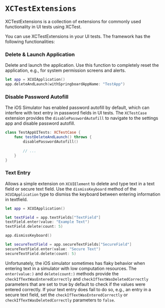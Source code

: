 # ``XCTestExtensions``

<!--
                  
This source file is part of the Stanford XCTestExtensions open-source project

SPDX-FileCopyrightText: 2022 Stanford University and the project authors (see CONTRIBUTORS.md)

SPDX-License-Identifier: MIT
             
-->

XCTestExtensions is a collection of extensions for commonly used functionality in UI tests using XCTest.

You can use XCTestExtensions in your UI tests.
The framework has the following functionalities:


### Delete & Launch Application

Delete and launch the application. Use this function to completely reset the application, e.g., for system permission screens and alerts.
```swift
let app = XCUIApplication()
app.deleteAndLaunch(withSpringboardAppName: "TestApp")
```


### Disable Password Autofill

The iOS Simulator has enabled password autofill by default, which can interfere with text entry in password fields in UI tests. The `XCTestCase` extension provides the `disablePasswordAutofill` to navigate to the settings app and disable password autofill.
```swift
class TestAppUITests: XCTestCase {
    func testDeleteAndLaunch() throws {
        disablePasswordAutofill()
        
        // ...
    }
}
```


### Text Entry

Allows a simple extension on `XCUIElement` to delete and type text in a text field or secure text field.
Use the `dismissKeyboard` method of the `XCUIApplication` type to dismiss the keyboard between entering information in textfield.
```swift
let app = XCUIApplication()

let textField = app.textFields["TextField"]
textField.enter(value: "Example Text")
textField.delete(count: 5)

app.dismissKeyboard()

let secureTextField = app.secureTextFields["SecureField"]
secureTextField.enter(value: "Secure Text")
secureTextField.delete(count: 5)
```

Unfortunately, the iOS simulator sometimes has flaky behavior when entering text in a simulator with low computation resources.
The `enter(value:)` and `delete(count:)` methods provide the `checkIfTextWasEnteredCorrectly` and `checkIfTextWasDeletedCorrectly` parameters that are set to true by default to check if the values were entered correctly. If your text entry does fail to do so, e.g., an entry in a secure text field, set the `checkIfTextWasEnteredCorrectly` or `checkIfTextWasDeletedCorrectly` parameters to `false`. 
